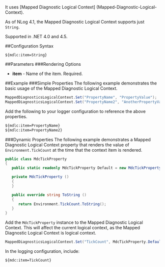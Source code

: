 It uses [Mapped Diagnostic Logical Context] (Mapped-Diagnostic-Logical-Context).
 
As of NLog 4.1, the Mapped Diagnostic Logical Context supports just `String`.

Supported in .NET 4.0 and 4.5.

##Configuration Syntax
```
${mdlc:item=String}
```

##Parameters
###Rendering Options
* **item** - Name of the item. Required.

##Example
###Simple Properties
The following example demonstrates the basic usage of the Mapped Diagnostic Logical Context.

```c#
MappedDiagnosticsLogicalContext.Set("PropertyName", "PropertyValue");
MappedDiagnosticsLogicalContext.Set("PropertyName2", "AnotherPropertyValue");
```

Add the following to your logger configuration to reference the above properties.
```xml
${mdlc:item=PropertyName}
${mdlc:item=PropertyName2}
```

###Dynamic Properties
The following example demonstrates a Mapped Diagnostic Logical Context property that renders the value of `Environment.TickCount` at the time that the context item is rendered.

```c#
public class MdcTickProperty 
{
   public static readonly MdcTickProperty Default = new MdcTickProperty();

   private MdcTickProperty () 
   {
   }

   public override string ToString () 
   {
      return Environment.TickCount.ToString();
   }
}
```

Add the `MdcTickProperty` instance to the Mapped Diagnostic Logical Context. This will affect the current logical context, as the Mapped Diagnostic Logical Context is logical context.

```c#
MappedDiagnosticsLogicalContext.Set("TickCount", MdcTickProperty.Default.ToString());
```

In the logging configuration, include:

```xml
${mdc:item=TickCount}
```